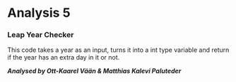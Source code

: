 # Analysis 5

### Leap Year Checker

This code takes a year as an input, turns it into a int type variable and return if the year has an extra day in it or not.

***Analysed by Ott-Kaarel Vään & Matthias Kalevi Paluteder***

